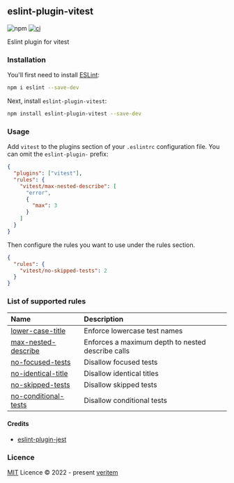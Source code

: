 ## eslint-plugin-vitest

![npm](https://img.shields.io/npm/v/eslint-plugin-vitest)
[![ci](https://github.com/veritem/eslint-plugin-vitest/actions/workflows/ci.yml/badge.svg?branch=main)](https://github.com/veritem/eslint-plugin-vitest/actions/workflows/ci.yml)

Eslint plugin for vitest

### Installation

You'll first need to install [ESLint](https://eslint.org/):

```sh
npm i eslint --save-dev
```

Next, install `eslint-plugin-vitest`:

```sh
npm install eslint-plugin-vitest --save-dev
```

### Usage

Add `vitest` to the plugins section of your `.eslintrc` configuration file. You can omit the `eslint-plugin-` prefix:

```json
{
  "plugins": ["vitest"],
  "rules": {
    "vitest/max-nested-describe": [
      "error",
      {
        "max": 3
      }
    ]
  }
}
```

Then configure the rules you want to use under the rules section.

```json
{
  "rules": {
    "vitest/no-skipped-tests": 2
  }
}
```

### List of supported rules

| Name                                                      | Description                                       |
|:----------------------------------------------------------|:--------------------------------------------------|
| [lower-case-title](src/rules/lower-case-title.ts)         | Enforce lowercase test names                      |
| [max-nested-describe](src/rules/max-nested-describe.ts)   | Enforces a maximum depth to nested describe calls |
| [no-focused-tests](src/rules/no-focused-tests.ts)         | Disallow focused tests                            |
| [no-identical-title](src/rules/no-identical-title.ts)     | Disallow identical titles                         |
| [no-skipped-tests](src/rules/no-skipped-tests.ts)         | Disallow skipped tests                            |
| [no-conditional-tests](src/rules/no-conditional-tests.ts) | Disallow conditional tests                        |

#### Credits

- [eslint-plugin-jest](https://github.com/jest-community/eslint-plugin-jest)

### Licence

[MIT](https://github.com/veritem/eslint-plugin-vitest/blob/main/LICENSE) Licence &copy; 2022 - present [veritem](https://github.com/veritem)
